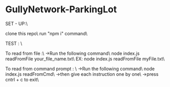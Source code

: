 # GullyNetwork-ParkingLot

SET - UP:\\

clone this repo\\
run "npm i" command\\

TEST : \\

To read from file :\\
->Run the following command\\
node index.js readFromFile your_file_name.txt\\
EX: node index.js readFromFile myFile.txt\\

To read from command prompt : \\
->Run the following command\\
node index.js readFromCmd\\
->then give each instruction one by one\\
->press cntrl + c to exit\\
